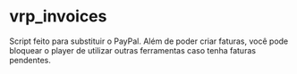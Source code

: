 # vrp_invoices

Script feito para substituir o PayPal. Além de poder criar faturas, você pode bloquear o player de utilizar outras ferramentas caso tenha faturas pendentes.
